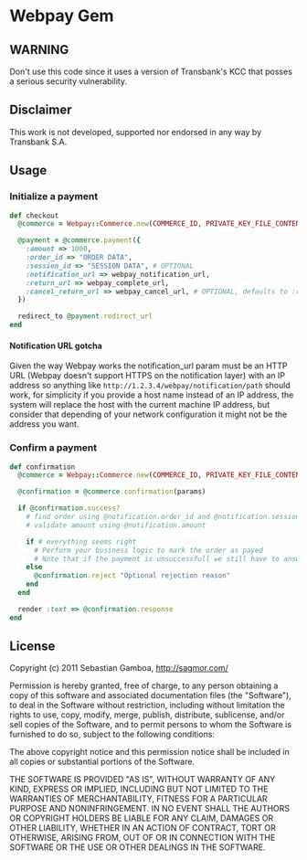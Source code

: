 # Webpay Gem

## WARNING

Don't use this code since it uses a version of Transbank's KCC that posses a
serious security vulnerability.

## Disclaimer

This work is not developed, supported nor endorsed in any way by Transbank S.A.

## Usage

### Initialize a payment

```ruby
def checkout
  @commerce = Webpay::Commerce.new(COMMERCE_ID, PRIVATE_KEY_FILE_CONTENT)

  @payment = @commerce.payment({
    :amount => 1000,
    :order_id => "ORDER DATA",
    :session_id => "SESSION DATA", # OPTIONAL
    :notification_url => webpay_notification_url,
    :return_url => webpay_complete_url,
    :cancel_return_url => webpay_cancel_url, # OPTIONAL, defaults to :return_url
  })

  redirect_to @payment.redirect_url
end
```

#### Notification URL gotcha

Given the way Webpay works the notification_url param must be an HTTP URL (Webpay doesn't support HTTPS on the notification layer) with an IP address so anything like `http://1.2.3.4/webpay/notification/path` should work, for simplicity if you provide a host name instead of an IP address, the system will replace the host with the current machine IP address, but consider that depending of your network configuration it might not be the address you want.

### Confirm a payment

```ruby
def confirmation
  @commerce = Webpay::Commerce.new(COMMERCE_ID, PRIVATE_KEY_FILE_CONTENT)

  @confirmation = @commerce.confirmation(params)

  if @confirmation.success?
    # find order using @notification.order_id and @notification.session_id
    # validate amount using @notification.amount

    if # everything seems right
      # Perform your business logic to mark the order as payed
      # Note that if the payment is unsuccessfull we still have to answer ok to Webpay's notification
    else
      @confirmation.reject "Optional rejection reason"
    end
  end

  render :text => @confirmation.response
end
```

## License

Copyright (c) 2011 Sebastian Gamboa, http://sagmor.com/

Permission is hereby granted, free of charge, to any person obtaining
a copy of this software and associated documentation files (the
"Software"), to deal in the Software without restriction, including
without limitation the rights to use, copy, modify, merge, publish,
distribute, sublicense, and/or sell copies of the Software, and to
permit persons to whom the Software is furnished to do so, subject to
the following conditions:

The above copyright notice and this permission notice shall be
included in all copies or substantial portions of the Software.

THE SOFTWARE IS PROVIDED "AS IS", WITHOUT WARRANTY OF ANY KIND,
EXPRESS OR IMPLIED, INCLUDING BUT NOT LIMITED TO THE WARRANTIES OF
MERCHANTABILITY, FITNESS FOR A PARTICULAR PURPOSE AND
NONINFRINGEMENT. IN NO EVENT SHALL THE AUTHORS OR COPYRIGHT HOLDERS BE
LIABLE FOR ANY CLAIM, DAMAGES OR OTHER LIABILITY, WHETHER IN AN ACTION
OF CONTRACT, TORT OR OTHERWISE, ARISING FROM, OUT OF OR IN CONNECTION
WITH THE SOFTWARE OR THE USE OR OTHER DEALINGS IN THE SOFTWARE.

